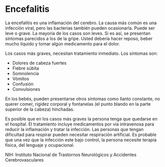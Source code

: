Encefalitis
===========


La encefalitis es una inflamación del cerebro. La causa más común es una infección viral, pero las bacterias también pueden ocasionarla. Puede ser leve o grave. La mayoría de los casos son leves. Si es así, se presentan síntomas parecidos a los de la gripe. Usted debería hacer reposo, beber mucho líquido y tomar algún medicamento para el dolor. 


Los casos más graves, necesitan tratamiento inmediato. Los síntomas son:

* Dolores de cabeza fuertes
* Fiebre súbita
* Somnolencia
* Vómitos
* Confusión
* Convulsiones


En los bebés, pueden presentarse otros síntomas como llanto constante, no querer comer, rigidez corporal y fontanelas (el punto blando en la parte superior de la cabeza) hinchadas. 


Es posible que en los casos más graves la persona tenga que quedarse en el hospital. El tratamiento incluye medicamentos por vía intravenosa para reducir la inflamación y tratar la infección. Las personas que tengan dificultad para respirar pueden necesitar respiración artificial. Es probable que una vez que la infección este bajo control, la persona necesite terapia física, del lenguaje y ocupacional. 


NIH: Instituto Nacional de Trastornos Neurológicos y Accidentes Cerebrovasculares

